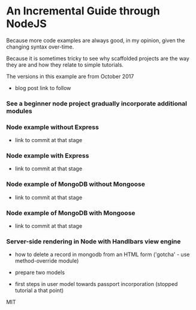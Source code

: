 # An Incremental Guide through NodeJS

Because more code examples are always good, in my opinion, given the changing syntax over-time.

Because it is sometimes tricky to see why scaffolded projects are the way they are and how they relate to simple tutorials.

The versions in this example are from October 2017

- blog post link to follow


### See a beginner node project gradually incorporate additional modules

### Node example without Express

- link to commit at that stage

### Node example with Express

- link to commit at that stage

### Node example of MongoDB without Mongoose

- link to commit at that stage

### Node example of MongoDB with Mongoose

- link to commit at that stage

### Server-side rendering in Node with Handlbars view engine

- how to delete a record in mongodb from an HTML form ('gotcha' - use method-override module)

- prepare two models

- first steps in user model towards passport incorporation (stopped tutorial a that point)


MIT